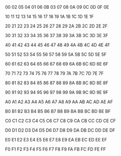 00
02 05
04
01 06 0B
03
07 08
0A
09 0C 0D 0F
0E

10
11
12
13
14
15
16
17
18
19
1A
1B
1C
1D
1E
1F

20
21
22
23
24
25
26
27
28
29
2A
2B
2C
2D
2E
2F

30
31
32
33
34
35
36
37
38
39
3A
3B
3C
3D
3E
3F

40
41
42
43
44
45
46
47
48
49
4A
4B
4C
4D
4E
4F

50
51
52
53
54
55
56
57
58
59
5A
5B
5C
5D
5E
5F

60
61
62
63
64
65
66
67
68
69
6A
6B
6C
6D
6E
6F

70
71
72
73
74
75
76
77
78
79
7A
7B
7C
7D
7E
7F

80
81
82
83
84
85
86
87
88
89
8A
8B
8C
8D
8E
8F

90
91
92
93
94
95
96
97
98
99
9A
9B
9C
9D
9E
9F

A0
A1
A2
A3
A4
A5
A6
A7
A8
A9
AA
AB
AC
AD
AE
AF

B0
B1
B2
B3
B4
B5
B6
B7
B8
B9
BA
BB
BC
BD
BE
BF

C0
C1
C2
C3
C4
C5
C6
C7
C8
C9
CA
CB
CC
CD
CE
CF

D0
D1
D2
D3
D4
D5
D6
D7
D8
D9
DA
DB
DC
DD
DE
DF

E0
E1
E2
E3
E4
E5
E6
E7
E8
E9
EA
EB
EC
ED
EE
EF

F0
F1
F2
F3
F4
F5
F6
F7
F8
F9
FA
FB
FC
FD
FE
FF
